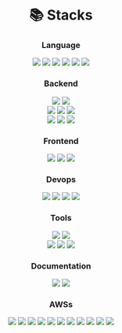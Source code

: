 
<div align=center>

# 📚 Stacks
### Language
<img src="https://img.shields.io/badge/typescript-3178C6?style=for-the-badge&logo=typescript&logoColor=black">
<img src="https://img.shields.io/badge/java-007396?style=for-the-badge&logo=java&logoColor=white">

<img src="https://img.shields.io/badge/python-3776AB?style=for-the-badge&logo=python&logoColor=white">
<img src="https://img.shields.io/badge/javascript-F7DF1E?style=for-the-badge&logo=javascript&logoColor=black">

<img src="https://img.shields.io/badge/c-A8B9CC?style=for-the-badge&logoColor=black">
<img src="https://img.shields.io/badge/c++-00599C?style=for-the-badge&logo=c++&logoColor=black">

### Backend
<img src="https://img.shields.io/badge/spring-6DB33F?style=for-the-badge&logo=spring&logoColor=white">
<img src="https://img.shields.io/badge/spring_boot-6DB33F?style=for-the-badge&logo=springboot&logoColor=white">


<br>
<img src="https://img.shields.io/badge/spring_data_jpa-6DB33F?style=for-the-badge">

<img src="https://img.shields.io/badge/django-092E20?style=for-the-badge&logo=django&logoColor=white">
<img src="https://img.shields.io/badge/express-000000?style=for-the-badge&logo=express&logoColor=white">
<br>
<img src="https://img.shields.io/badge/mysql-4479A1?style=for-the-badge&logo=mysql&logoColor=white">
<img src="https://img.shields.io/badge/mariadb-003545?style=for-the-badge&logo=mariadb&logoColor=white">

<img src="https://img.shields.io/badge/amazon_dynamo_db-4053D6?style=for-the-badge&logo=amazondynamodb&logoColor=white">

### Frontend
<img src="https://img.shields.io/badge/html5-E34F26?style=for-the-badge&logo=html5&logoColor=white">
<img src="https://img.shields.io/badge/css-1572B6?style=for-the-badge&logo=css3&logoColor=white">
<img src="https://img.shields.io/badge/vue.js-4FC08D?style=for-the-badge&logo=vue.js&logoColor=white">

### Devops
<img src="https://img.shields.io/badge/docker-2496ED?style=for-the-badge&logo=docker&logoColor=white">
<img src="https://img.shields.io/badge/linux-FCC624?style=for-the-badge&logo=linux&logoColor=black">
<img src="https://img.shields.io/badge/aws-232F3E?style=for-the-badge&logo=amazon-aws&logoColor=white">
<img src="https://img.shields.io/badge/serverless-FD5750?style=for-the-badge&logo=serverless&logoColor=white">
  
### Tools
<img src="https://img.shields.io/badge/github-181717?style=for-the-badge&logo=github&logoColor=white">
<img src="https://img.shields.io/badge/git-F05032?style=for-the-badge&logo=git&logoColor=white">
<br>
<img src="https://img.shields.io/badge/visual_studio_code-007ACC?style=for-the-badge&logo=visual-studio-code&logoColor=white">

<img src="https://img.shields.io/badge/IntelliJ_IDEA-000000?style=for-the-badge&logo=intellij-idea&logoColor=white">
<img src="https://img.shields.io/badge/webstorm-000000?style=for-the-badge&logo=webstorm&logoColor=white">

### Documentation
<img src="https://img.shields.io/badge/swagger-85EA2D?style=for-the-badge&logo=swagger&logoColor=white">
<img src="https://img.shields.io/badge/jira-0052CC?style=for-the-badge&logo=jira&logoColor=white">

### AWSs

<img src="https://img.shields.io/badge/aws_api_gateway-FF4F8B?style=for-the-badge&logo=amazonapigateway&logoColor=white">
<img src="https://img.shields.io/badge/aws_lambda-FF9900?style=for-the-badge&logo=awslambda&logoColor=white">

<img src="https://img.shields.io/badge/aws_s3-569A31?style=for-the-badge&logo=amazons3&logoColor=white">
<img src="https://img.shields.io/badge/aws_EC2-FF9900?style=for-the-badge&logo=amazonec2&logoColor=white">

<img src="https://img.shields.io/badge/amazon_dynamo_db-4053D6?style=for-the-badge&logo=amazondynamodb&logoColor=white">
<img src="https://img.shields.io/badge/aws_RDS-527FFF?style=for-the-badge&logo=amazonrds&logoColor=white">

<img src="https://img.shields.io/badge/aws_sqs-FF4F8B?style=for-the-badge&logo=amazonsqs&logoColor=white">
<img src="https://img.shields.io/badge/aws_sms-FF4F8B?style=for-the-badge&logo=amazonsms&logoColor=white">

<img src="https://img.shields.io/badge/aws_cognito-FF0000?style=for-the-badge&logoColor=white">
<img src="https://img.shields.io/badge/aws_signature-FF0000?style=for-the-badge&logoColor=white">
<img src="https://img.shields.io/badge/aws_waf-FF4F8B?style=for-the-badge&logoColor=white">
</div>
<!--
**jmhee28/jmhee28** is a ✨ _special_ ✨ repository because its `README.md` (this file) appears on your GitHub profile.

Here are some ideas to get you started:

- 🔭 I’m currently working on ...
- 🌱 I’m currently learning ...
- 👯 I’m looking to collaborate on ...
- 🤔 I’m looking for help with ...
- 💬 Ask me about ...
- 📫 How to reach me: ...
- 😄 Pronouns: ...
- ⚡ Fun fact: ...
-->
